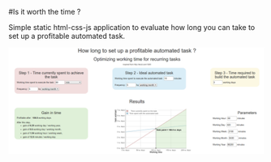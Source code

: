 #Is it worth the time ?

Simple static html-css-js application to evaluate how long you can take to set up a profitable automated task.

![image of the application](/screenshots/01-optimizing-working-time.png)
